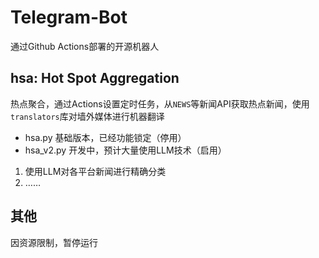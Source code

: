 # Telegram-Bot
通过Github Actions部署的开源机器人

## hsa: Hot Spot Aggregation
热点聚合，通过Actions设置定时任务，从`NEWS`等新闻API获取热点新闻，使用`translators`库对墙外媒体进行机器翻译

- hsa.py 基础版本，已经功能锁定（停用）
- hsa_v2.py 开发中，预计大量使用LLM技术（启用）
 1. 使用LLM对各平台新闻进行精确分类
 2. ……

## 其他
因资源限制，暂停运行